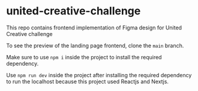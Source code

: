 # united-creative-challenge

This repo contains frontend implementation of Figma design for United Creative challenge

To see the preview of the landing page frontend, clone the `main` branch.

Make sure to use `npm i` inside the project to install the required dependency.

Use `npm run dev` inside the project after installing the required dependency to run the localhost because this project used Reactjs and Nextjs.
